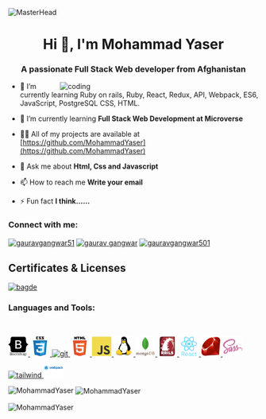 ![MasterHead](https://images.squarespace-cdn.com/content/v1/60479868292a5d29e69ac6b9/023f904a-d3ca-496c-9afb-9745b2d7b503/Basics+of+Video+Coding.gif?format=1000w)
<h1 align="center">Hi 👋, I'm Mohammad Yaser</h1>
<h3 align="center">A passionate Full Stack Web developer from Afghanistan</h3>
<img align="right" alt="coding" width="400" src="https://mycannabisaccountant.com/wp-content/uploads/2022/02/e87c5693979173.5e7f9c4d14e64.gif">

- 🌱 I’m currently learning  Ruby on rails, Ruby, React, Redux, API, Webpack, ES6, JavaScript, PostgreSQL CSS, HTML.<br/>

- 🌱 I’m currently learning **Full Stack Web Development at Microverse**

- 👨‍💻 All of my projects are available at [https://github.com/MohammadYaser](https://github.com/MohammadYaser)

- 💬 Ask me about **Html, Css and Javascript**

- 📫 How to reach me **Write your email**

- ⚡ Fun fact **I think......**

<h3 align="left">Connect with me:</h3>
<p align="left">
<a href="your twitter" target="blank"><img align="center" src="https://raw.githubusercontent.com/rahuldkjain/github-profile-readme-generator/master/src/images/icons/Social/twitter.svg" alt="gauravgangwar51" height="30" width="40" /></a>
<a href="linkedin.com/in/mohammad-yaser-safi-a12083270" target="blank"><img align="center" src="https://raw.githubusercontent.com/rahuldkjain/github-profile-readme-generator/master/src/images/icons/Social/linked-in-alt.svg" alt="gaurav gangwar" height="30" width="40" /></a>
<a href="your hacherrank" target="blank"><img align="center" src="https://raw.githubusercontent.com/rahuldkjain/github-profile-readme-generator/master/src/images/icons/Social/hackerrank.svg" alt="gauravgangwar501" height="30" width="40" /></a>
</p>

## Certificates & Licenses
[<img alt="bagde" src="https://api.accredible.com/v1/frontend/credential_website_embed_image/badge/62774143" />]()
<!-- [<img alt="bagde" src="https://api.accredible.com/v1/frontend/credential_website_embed_image/badge/65926299" />]()
[<img alt="bagde" src="https://api.accredible.com/v1/frontend/credential_website_embed_image/badge/67898367" />]()
[<img alt="bagde" src="https://api.accredible.com/v1/frontend/credential_website_embed_image/badge/70557146" />]() -->
<h3 align="left">Languages and Tools:</h3>
<br/>
<p align="left"> <a href="https://getbootstrap.com" target="_blank" rel="noreferrer"> <img src="https://raw.githubusercontent.com/devicons/devicon/master/icons/bootstrap/bootstrap-plain-wordmark.svg" alt="bootstrap" width="40" height="40"/> </a> <a href="https://www.w3schools.com/css/" target="_blank" rel="noreferrer"> <img src="https://raw.githubusercontent.com/devicons/devicon/master/icons/css3/css3-original-wordmark.svg" alt="css3" width="40" height="40"/> </a> <a href="https://git-scm.com/" target="_blank" rel="noreferrer"> <img src="https://www.vectorlogo.zone/logos/git-scm/git-scm-icon.svg" alt="git" width="40" height="40"/> </a> <a href="https://www.w3.org/html/" target="_blank" rel="noreferrer"> <img src="https://raw.githubusercontent.com/devicons/devicon/master/icons/html5/html5-original-wordmark.svg" alt="html5" width="40" height="40"/> </a> <a href="https://developer.mozilla.org/en-US/docs/Web/JavaScript" target="_blank" rel="noreferrer"> <img src="https://raw.githubusercontent.com/devicons/devicon/master/icons/javascript/javascript-original.svg" alt="javascript" width="40" height="40"/> </a> <a href="https://www.linux.org/" target="_blank" rel="noreferrer"> <img src="https://raw.githubusercontent.com/devicons/devicon/master/icons/linux/linux-original.svg" alt="linux" width="40" height="40"/> </a> <a href="https://www.mongodb.com/" target="_blank" rel="noreferrer"> <img src="https://raw.githubusercontent.com/devicons/devicon/master/icons/mongodb/mongodb-original-wordmark.svg" alt="mongodb" width="40" height="40"/> </a> <a href="https://rubyonrails.org" target="_blank" rel="noreferrer"> <img src="https://raw.githubusercontent.com/devicons/devicon/master/icons/rails/rails-original-wordmark.svg" alt="rails" width="40" height="40"/> </a> <a href="https://reactjs.org/" target="_blank" rel="noreferrer"> <img src="https://raw.githubusercontent.com/devicons/devicon/master/icons/react/react-original-wordmark.svg" alt="react" width="40" height="40"/> </a> <a href="https://www.ruby-lang.org/en/" target="_blank" rel="noreferrer"> <img src="https://raw.githubusercontent.com/devicons/devicon/master/icons/ruby/ruby-original.svg" alt="ruby" width="40" height="40"/> </a> <a href="https://sass-lang.com" target="_blank" rel="noreferrer"> <img src="https://raw.githubusercontent.com/devicons/devicon/master/icons/sass/sass-original.svg" alt="sass" width="40" height="40"/> </a> <a href="https://tailwindcss.com/" target="_blank" rel="noreferrer"> <img src="https://www.vectorlogo.zone/logos/tailwindcss/tailwindcss-icon.svg" alt="tailwind" width="40" height="40"/> </a> <a href="https://webpack.js.org" target="_blank" rel="noreferrer"> <img src="https://raw.githubusercontent.com/devicons/devicon/d00d0969292a6569d45b06d3f350f463a0107b0d/icons/webpack/webpack-original-wordmark.svg" alt="webpack" width="40" height="40"/> </a> </p

<p><img align="left" src="https://github-readme-stats.vercel.app/api/top-langs?username=MohammadYaser&show_icons=true&locale=en&layout=compact" alt="MohammadYaser" /></p>

<p>&nbsp;<img align="center" src="https://github-readme-stats.vercel.app/api?username=MohammadYaser&show_icons=true&locale=en" alt="MohammadYaser" /></p>

<p><img align="center" src="https://github-readme-streak-stats.herokuapp.com/?user=MohammadYaser&" alt="MohammadYaser" /></p>

